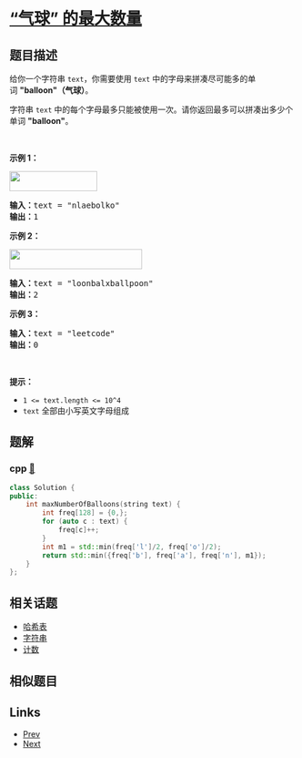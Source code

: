 
# [“气球” 的最大数量](https://leetcode-cn.com/problems/maximum-number-of-balloons)

## 题目描述

<p>给你一个字符串&nbsp;<code>text</code>，你需要使用 <code>text</code> 中的字母来拼凑尽可能多的单词&nbsp;<strong>&quot;balloon&quot;（气球）</strong>。</p>

<p>字符串&nbsp;<code>text</code> 中的每个字母最多只能被使用一次。请你返回最多可以拼凑出多少个单词&nbsp;<strong>&quot;balloon&quot;</strong>。</p>

<p>&nbsp;</p>

<p><strong>示例 1：</strong></p>

<p><strong><img alt="" src="https://assets.leetcode-cn.com/aliyun-lc-upload/uploads/2019/09/14/1536_ex1_upd.jpeg" style="height: 35px; width: 154px;"></strong></p>

<pre><strong>输入：</strong>text = &quot;nlaebolko&quot;
<strong>输出：</strong>1
</pre>

<p><strong>示例 2：</strong></p>

<p><strong><img alt="" src="https://assets.leetcode-cn.com/aliyun-lc-upload/uploads/2019/09/14/1536_ex2_upd.jpeg" style="height: 35px; width: 233px;"></strong></p>

<pre><strong>输入：</strong>text = &quot;loonbalxballpoon&quot;
<strong>输出：</strong>2
</pre>

<p><strong>示例 3：</strong></p>

<pre><strong>输入：</strong>text = &quot;leetcode&quot;
<strong>输出：</strong>0
</pre>

<p>&nbsp;</p>

<p><strong>提示：</strong></p>

<ul>
	<li><code>1 &lt;= text.length &lt;= 10^4</code></li>
	<li><code>text</code>&nbsp;全部由小写英文字母组成</li>
</ul>


## 题解

### cpp [🔗](maximum-number-of-balloons.cpp) 
```cpp
class Solution {
public:
    int maxNumberOfBalloons(string text) {
        int freq[128] = {0,};
        for (auto c : text) {
            freq[c]++;
        }
        int m1 = std::min(freq['l']/2, freq['o']/2);
        return std::min({freq['b'], freq['a'], freq['n'], m1});
    }
};
```


## 相关话题

- [哈希表](../../tags/hash-table.md) 
- [字符串](../../tags/string.md) 
- [计数](../../tags/counting.md) 


## 相似题目



## Links

- [Prev](../longest-common-subsequence/README.md) 
- [Next](../fizz-buzz-multithreaded/README.md) 

